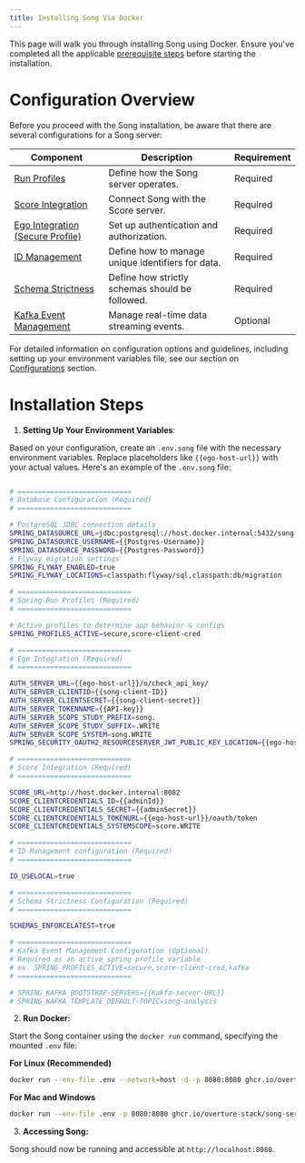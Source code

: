 ```yaml
---
title: Installing Song Via Docker 
---
```


This page will walk you through installing Song using Docker. Ensure you've completed all the applicable [prerequisite steps](/documentation/song/installation/prerequisites/) before starting the installation.

# Configuration Overview

Before you proceed with the Song installation, be aware that there are several configurations for a Song server:

| Component                                                    | Description                                | Requirement |
|--------------------------------------------------------------|--------------------------------------------|-------------|
| [Run Profiles](/documentation/song/installation/configurations/profiles/)                | Define how the Song server operates.       | Required    |
| [Score Integration](/documentation/song/installation/configurations/score/)              | Connect Song with the Score server.        | Required    | 
| [Ego Integration (Secure Profile)](/documentation/song/installation/configurations/profiles/#secure-profile)                   | Set up authentication and authorization.   | Required    | 
| [ID Management](/documentation/song/installation/configurations/id/)                      | Define how to manage unique identifiers for data.        | Required    | 
| [Schema Strictness](/documentation/song/installation/configurations/schema/)             | Define how strictly schemas should be followed. | Required | 
| [Kafka Event Management](/documentation/song/installation/configurations/kafka/)        | Manage real-time data streaming events.    | Optional    |

For detailed information on configuration options and guidelines, including setting up your environment variables file, see our section on [Configurations](/documentation/song/installation/configuration/) section. 

# Installation Steps

1. **Setting Up Your Environment Variables**: 

Based on your configuration, create an `.env.song` file with the necessary environment variables. Replace placeholders like `{{ego-host-url}}` with your actual values. Here's an example of the `.env.song` file:

```bash

# ============================
# Database Configuration (Required)
# ============================

# PostgreSQL JDBC connection details
SPRING_DATASOURCE_URL=jdbc:postgresql://host.docker.internal:5432/song?stringtype=unspecified
SPRING_DATASOURCE_USERNAME={{Postgres-Username}}
SPRING_DATASOURCE_PASSWORD={{Postgres-Password}}
# Flyway migration settings
SPRING_FLYWAY_ENABLED=true
SPRING_FLYWAY_LOCATIONS=classpath:flyway/sql,classpath:db/migration

# ============================
# Spring Run Profiles (Required)
# ============================

# Active profiles to determine app behavior & configs
SPRING_PROFILES_ACTIVE=secure,score-client-cred

# ============================
# Ego Integration (Required)
# ============================

AUTH_SERVER_URL={{ego-host-url}}/o/check_api_key/
AUTH_SERVER_CLIENTID={{song-client-ID}}
AUTH_SERVER_CLIENTSECRET={{song-client-secret}}
AUTH_SERVER_TOKENNAME={{API-key}}
AUTH_SERVER_SCOPE_STUDY_PREFIX=song.
AUTH_SERVER_SCOPE_STUDY_SUFFIX=.WRITE
AUTH_SERVER_SCOPE_SYSTEM=song.WRITE
SPRING_SECURITY_OAUTH2_RESOURCESERVER_JWT_PUBLIC_KEY_LOCATION={{ego-host-url}}/oauth/token/public_key

# ============================
# Score Integration (Required)
# ============================

SCORE_URL=http://host.docker.internal:8082
SCORE_CLIENTCREDENTIALS_ID={{adminId}}
SCORE_CLIENTCREDENTIALS_SECRET={{adminSecret}}
SCORE_CLIENTCREDENTIALS_TOKENURL={{ego-host-url}}/oauth/token
SCORE_CLIENTCREDENTIALS_SYSTEMSCOPE=score.WRITE

# ============================
# ID Management configuration (Required)
# ============================

ID_USELOCAL=true

# ============================
# Schema Strictness Configuration (Required)
# ============================

SCHEMAS_ENFORCELATEST=true

# ============================
# Kafka Event Management Configuration (Optional)
# Required as an active spring profile variable
# ex. SPRING_PROFILES_ACTIVE=secure,score-client-cred,kafka
# ============================

# SPRING_KAFKA_BOOTSTRAP-SERVERS={{Kakfa-server-URL}}
# SPRING_KAFKA_TEMPLATE_DEFAULT-TOPIC=song-analysis

```

2. **Run Docker:** 

Start the Song container using the `docker run` command, specifying the mounted `.env` file:

**For Linux (Recommended)**
```bash
docker run --env-file .env --network=host -d -p 8080:8080 ghcr.io/overture-stack/song-server:latest
```

**For Mac and Windows**

```bash
docker run --env-file .env -p 8080:8080 ghcr.io/overture-stack/song-server:latest
```

3. **Accessing Song:** 

Song should now be running and accessible at `http://localhost:8080`.
